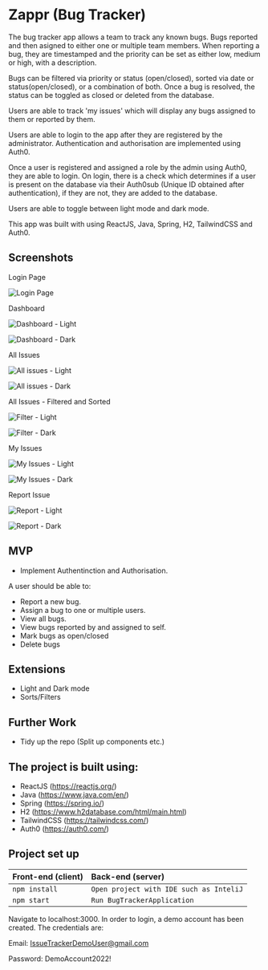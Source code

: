 # Zappr (Bug Tracker)
The bug tracker app allows a team to track any known bugs. Bugs reported and then asigned to either one or multiple team members. When reporting a bug, they are timestamped and the priority can be set as either low, medium or high, with a description.

Bugs can be filtered via priority or status (open/closed), sorted via date or status(open/closed), or a combination of both. Once a bug is resolved, the status can be toggled as closed or deleted from the database. 

Users are able to track 'my issues' which will display any bugs assigned to them or reported by them.

Users are able to login to the app after they are registered by the administrator. Authentication and authorisation are implemented using Auth0. 

Once a user is registered and assigned a role by the admin using Auth0, they are able to login.
On login, there is a check which determines if a user is present on the database via their Auth0sub (Unique ID obtained after authentication), if they are not, they are added to the database.  

Users are able to toggle between light mode and dark mode. 

This app was built with using ReactJS, Java, Spring, H2, TailwindCSS and Auth0.


## Screenshots



Login Page

![Login Page](images/login.png "Login")

Dashboard


![Dashboard - Light](images/light-dashboard.png "Dashboard - Light")

![Dashboard - Dark](images/dark-dashboard.png "Dashboard - Dark")

All Issues

![All issues - Light](images/light-all.png "All issues - Light")

![All issues - Dark](images/dark-all.png "All issues - Dark")

All Issues - Filtered and Sorted

![Filter - Light](images/light-filtered.png "Filter - Light")

![Filter - Dark](images/dark-filtered.png "Filter - Dark")


My Issues

![My Issues - Light](images/light-myissues.png "My Issues - Light")

![My Issues - Dark](images/dark-myissues.png "My Issues - Dark")


Report Issue

![Report - Light](images/light-report.png "Report - Light")

![Report - Dark](images/dark-report.png "Report - Dark")



## MVP

- Implement Authentinction and Authorisation.

A user should be able to:

- Report a new bug.
- Assign a bug to one or multiple users.
- View all bugs.
- View bugs reported by and assigned to self.
- Mark bugs as open/closed
- Delete bugs



## Extensions

- Light and Dark mode
- Sorts/Filters



## Further Work

- Tidy up the repo (Split up components etc.)


## The project is built using:
* ReactJS (https://reactjs.org/)
* Java (https://www.java.com/en/)
* Spring (https://spring.io/)
* H2 (https://www.h2database.com/html/main.html)
* TailwindCSS (https://tailwindcss.com/)
* Auth0 (https://auth0.com/)





## Project set up

| Front-end (client) | Back-end (server)    |
| :---               | :---                 |
| `npm install`      |  `Open project with IDE such as InteliJ`|                               
| `npm start`        |  `Run BugTrackerApplication` |


Navigate to localhost:3000.
In order to login, a demo account has been created. The credentials are:

Email: IssueTrackerDemoUser@gmail.com

Password: DemoAccount2022!
